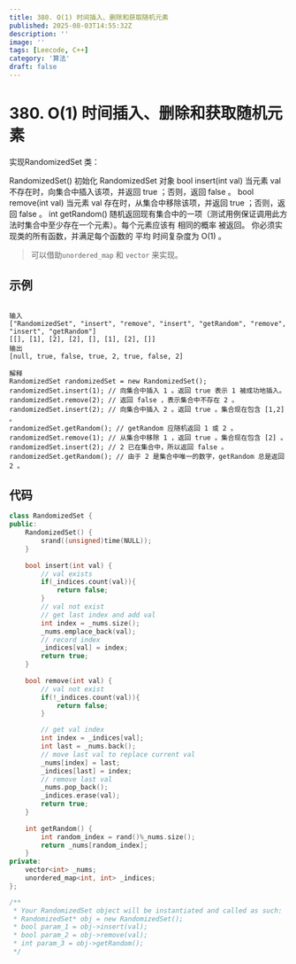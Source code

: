 ```yaml
---
title: 380. O(1) 时间插入、删除和获取随机元素
published: 2025-08-03T14:55:32Z
description: ''
image: ''
tags: [Leecode, C++]
category: '算法'
draft: false
---
```


# 380. O(1) 时间插入、删除和获取随机元素

实现RandomizedSet 类：

RandomizedSet() 初始化 RandomizedSet 对象
bool insert(int val) 当元素 val 不存在时，向集合中插入该项，并返回 true ；否则，返回 false 。
bool remove(int val) 当元素 val 存在时，从集合中移除该项，并返回 true ；否则，返回 false 。
int getRandom() 随机返回现有集合中的一项（测试用例保证调用此方法时集合中至少存在一个元素）。每个元素应该有 相同的概率 被返回。
你必须实现类的所有函数，并满足每个函数的 平均 时间复杂度为 O(1) 。

> 可以借助`unordered_map` 和 `vector` 来实现。

## 示例

```

输入
["RandomizedSet", "insert", "remove", "insert", "getRandom", "remove", "insert", "getRandom"]
[[], [1], [2], [2], [], [1], [2], []]
输出
[null, true, false, true, 2, true, false, 2]

解释
RandomizedSet randomizedSet = new RandomizedSet();
randomizedSet.insert(1); // 向集合中插入 1 。返回 true 表示 1 被成功地插入。
randomizedSet.remove(2); // 返回 false ，表示集合中不存在 2 。
randomizedSet.insert(2); // 向集合中插入 2 。返回 true 。集合现在包含 [1,2] 。
randomizedSet.getRandom(); // getRandom 应随机返回 1 或 2 。
randomizedSet.remove(1); // 从集合中移除 1 ，返回 true 。集合现在包含 [2] 。
randomizedSet.insert(2); // 2 已在集合中，所以返回 false 。
randomizedSet.getRandom(); // 由于 2 是集合中唯一的数字，getRandom 总是返回 2 。
```

## 代码

```cpp
class RandomizedSet {
public:
    RandomizedSet() {
        srand((unsigned)time(NULL));
    }
    
    bool insert(int val) {
        // val exists
        if(_indices.count(val)){
            return false;
        }
        // val not exist
        // get last index and add val
        int index = _nums.size();
        _nums.emplace_back(val);
        // record index
        _indices[val] = index;
        return true;
    }
    
    bool remove(int val) {
        // val not exist
        if(!_indices.count(val)){
            return false;
        }

        // get val index
        int index = _indices[val];
        int last = _nums.back();
        // move last val to replace current val
        _nums[index] = last;
        _indices[last] = index;
        // remove last val
        _nums.pop_back();
        _indices.erase(val);
        return true;
    }
    
    int getRandom() {
        int random_index = rand()%_nums.size();
        return _nums[random_index];
    }
private:
    vector<int> _nums;
    unordered_map<int, int> _indices;
};

/**
 * Your RandomizedSet object will be instantiated and called as such:
 * RandomizedSet* obj = new RandomizedSet();
 * bool param_1 = obj->insert(val);
 * bool param_2 = obj->remove(val);
 * int param_3 = obj->getRandom();
 */
```